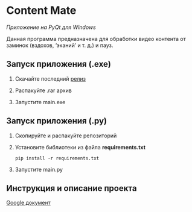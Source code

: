 # Content Mate

*Приложение на PyQt для Windows*

Данная программа предназначена для обработки видео контента от заминок (вздохов, ‘эканий’ и т. д.) и пауз.

## Запуск приложения (.exe)

 1. Скачайте последний [релиз](https://github.com/Jubastik/Content_Mate/releases)
 
 2. Распакуйте .rar архив
 
 3. Запустите main.exe
## Запуск приложения (.py)

 1. Скопируйте и распакуйте репозиторий
 2. Установите библиотеки из файла **requirements.txt**
 
	`pip install -r requirements.txt`
	
 3. Запустите main.py

## Инструкция и описание проекта
 [Google документ](https://docs.google.com/document/d/1Ei-w7j8RJc28rdgABKlUQFaKFfyEBid7K358f7bJuhY/edit?usp=sharing)
